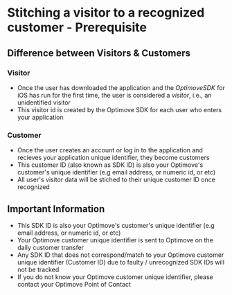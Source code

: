 # Stitching a visitor to a recognized customer - Prerequisite

## Difference between Visitors & Customers

### Visitor

- Once the user has downloaded the application and the *OptimoveSDK* for iOS has run for the first time, the user is considered a *visitor*, i.e., an unidentified visitor
- This visitor id is created by the Optimove SDK for each user who enters your application

### Customer

- Once the user creates an account or log in to the application and recieves your application unique identifier, they become customers
- This customer ID (also known as SDK ID) is also your Optimove's customer's unique identifier (e.g email address, or numeric id, or etc)
- All user's visitor data will be stiched to their unique customer ID once recognized

## Important Information   

- This SDK ID is also your Optimove's customer's unique identifier (e.g email address, or numeric id, or etc)
- Your Optimove customer unique identifier is sent to Optimove on the daily customer transfer
- Any SDK ID that does not correspond/match to your Optimove customer unique identifier (Customer ID) due to faulty / unrecognized SDK IDs will not be tracked 
- If you do not know your Optimove customer unique identifier, please contact your Optimove Point of Contact
